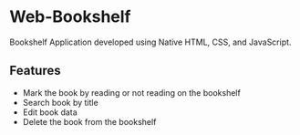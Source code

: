 # Web-Bookshelf
Bookshelf Application developed using Native HTML, CSS, and JavaScript.

## Features
- Mark the book by reading or not reading on the bookshelf
- Search book by title
- Edit book data
- Delete the book from the bookshelf
